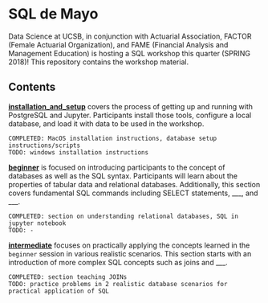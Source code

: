 # SQL de Mayo
Data Science at UCSB, in conjunction with Actuarial Association, FACTOR (Female Actuarial Organization), and FAME (Financial Analysis and Management Education) is hosting a SQL workshop this quarter (SPRING 2018)! This repository contains the workshop material.

## Contents
**[installation_and_setup](https://github.com/timothydnguyen/SQL_de_Mayo/tree/master/installation_and_setup)** covers the process of getting up and running with PostgreSQL and Jupyter. Participants install those tools, configure a local database, and load it with data to be used in the workshop.

```{plain}
COMPLETED: MacOS installation instructions, database setup instructions/scripts  
TODO: windows installation instructions
```

**[beginner](https://github.com/timothydnguyen/SQL_de_Mayo/tree/master/beginner)** is focused on introducing participants to the concept of databases as well as the SQL syntax. Participants will learn about the properties of tabular data and relational databases. Additionally, this section covers fundamental SQL commands including SELECT statements, \_\_\_, and \_\_\_.

```{plain}
COMPLETED: section on understanding relational databases, SQL in jupyter notebook  
TODO: -
```

**[intermediate](https://github.com/timothydnguyen/SQL_de_Mayo/tree/master/intermediate)** focuses on practically applying the concepts learned in the `beginner` session in various realistic scenarios.  This section starts with an introduction of more complex SQL concepts such as joins and \_\_\_.

```{plain}
COMPLETED: section teaching JOINs
TODO: practice problems in 2 realistic database scenarios for practical application of SQL
```
